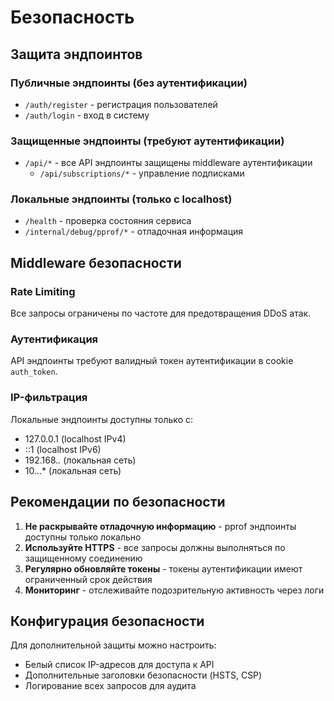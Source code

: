 # Безопасность

## Защита эндпоинтов

### Публичные эндпоинты (без аутентификации)
- `/auth/register` - регистрация пользователей
- `/auth/login` - вход в систему

### Защищенные эндпоинты (требуют аутентификации)
- `/api/*` - все API эндпоинты защищены middleware аутентификации
  - `/api/subscriptions/*` - управление подписками

### Локальные эндпоинты (только с localhost)
- `/health` - проверка состояния сервиса
- `/internal/debug/pprof/*` - отладочная информация

## Middleware безопасности

### Rate Limiting
Все запросы ограничены по частоте для предотвращения DDoS атак.

### Аутентификация
API эндпоинты требуют валидный токен аутентификации в cookie `auth_token`.

### IP-фильтрация
Локальные эндпоинты доступны только с:
- 127.0.0.1 (localhost IPv4)
- ::1 (localhost IPv6)
- 192.168.*.* (локальная сеть)
- 10.*.*.* (локальная сеть)

## Рекомендации по безопасности

1. **Не раскрывайте отладочную информацию** - pprof эндпоинты доступны только локально
2. **Используйте HTTPS** - все запросы должны выполняться по защищенному соединению
3. **Регулярно обновляйте токены** - токены аутентификации имеют ограниченный срок действия
4. **Мониторинг** - отслеживайте подозрительную активность через логи

## Конфигурация безопасности

Для дополнительной защиты можно настроить:
- Белый список IP-адресов для доступа к API
- Дополнительные заголовки безопасности (HSTS, CSP)
- Логирование всех запросов для аудита
